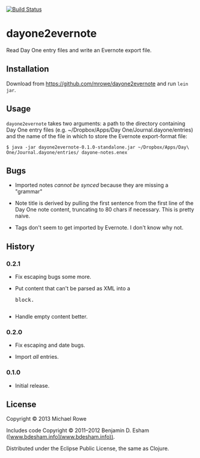[![Build Status](https://buildhive.cloudbees.com/job/mrowe/job/dayone2evernote/badge/icon)](https://buildhive.cloudbees.com/job/mrowe/job/dayone2evernote/)

# dayone2evernote

Read Day One entry files and write an Evernote export file.

## Installation

Download from https://github.com/mrowe/dayone2evernote and run `lein jar`.

## Usage

`dayone2evernote` takes two arguments: a path to the directory
containing Day One entry files (e.g. ~/Dropbox/Apps/Day
One/Journal.dayone/entries) and the name of the file in which to store
the Evernote export-format file:

    $ java -jar dayone2evernote-0.1.0-standalone.jar ~/Dropbox/Apps/Day\ One/Journal.dayone/entries/ dayone-notes.enex


## Bugs

 * Imported notes *cannot be synced* because they are missing a "grammar"

 * Note title is derived by pulling the first sentence from the first
   line of the Day One note content, truncating to 80 chars if
   necessary. This is pretty naive.

 * Tags don't seem to get imported by Evernote. I don't know why not.

## History

### 0.2.1

 * Fix escaping bugs some more.

 * Put content that can't be parsed as XML into a <pre> block.

 * Handle empty content better.

### 0.2.0

 * Fix escaping and date bugs.
 
 * Import *all* entries.

### 0.1.0

 * Initial release.

## License

Copyright © 2013 Michael Rowe

Includes code Copyright © 2011–2012 Benjamin D. Esham ([www.bdesham.info](www.bdesham.info)).

Distributed under the Eclipse Public License, the same as Clojure.
